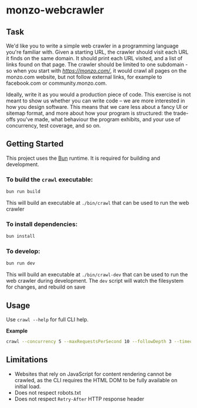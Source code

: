 # monzo-webcrawler

## Task

We'd like you to write a simple web crawler in a programming language you're familiar with. Given a starting URL, the crawler should visit each URL it finds on the same domain. It should print each URL visited, and a list of links found on that page. The crawler should be limited to one subdomain - so when you start with *https://monzo.com/*, it would crawl all pages on the monzo.com website, but not follow external links, for example to facebook.com or community.monzo.com.

Ideally, write it as you would a production piece of code. This exercise is not meant to show us whether you can write code – we are more interested in how you design software. This means that we care less about a fancy UI or sitemap format, and more about how your program is structured: the trade-offs you've made, what behaviour the program exhibits, and your use of concurrency, test coverage, and so on.

## Getting Started

This project uses the [Bun](https://bun.sh) runtime. It is required for building and development.

### To build the `crawl` executable:

```bash
bun run build
```

This will build an executable at `./bin/crawl` that can be used to run the web crawler

### To install dependencies:

```bash
bun install
```

### To develop:

```bash
bun run dev
```

This will build an executable at `./bin/crawl-dev` that can be used to run the web crawler during development. The `dev` script will watch the filesystem for changes, and rebuild on save

## Usage

Use `crawl --help` for full CLI help.

**Example**

```bash
crawl --concurrency 5 --maxRequestsPerSecond 10 --followDepth 3 --timeout 5000 https://example.com
```

## Limitations

- Websites that rely on JavaScript for content rendering cannot be crawled, as the CLI requires the HTML DOM to be fully available on initial load.
- Does not respect robots.txt
- Does not respect `Retry-After` HTTP response header
